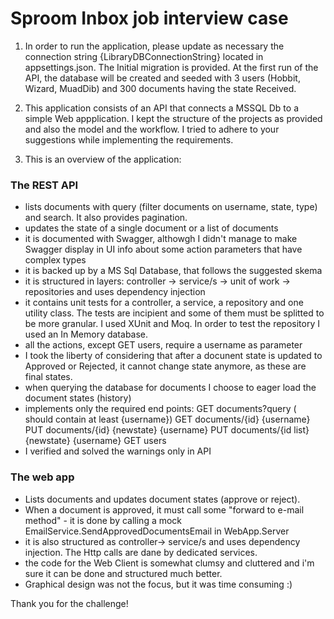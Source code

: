 # Sproom Inbox job interview case

1. In order to run the application, please update as necessary the connection string {LibraryDBConnectionString} located in appsettings.json. 
 The Initial migration is provided. At the first run of the API, the database will be created and seeded with 3 users (Hobbit, Wizard, MuadDib) 
and 300 documents having the state Received. 


2. This application consists of an API that connects a MSSQL Db to a simple Web appplication.
I kept the structure of the projects as provided and also the model and the workflow. I tried to adhere to your suggestions while implementing the requirements.


3. This is an overview of the application:

### The REST API 
 - lists documents with query (filter documents on username, state, type) and search. It also provides pagination.
 - updates the state of a single document or a list of documents 
 - it is documented with Swagger, althowgh I didn't manage to make Swagger display in UI info about some action parameters that have complex types
 - it is backed up by a MS Sql Database, that follows the suggested skema
 - it is structured in layers: controller -> service/s -> unit of work -> repositories and uses dependency injection
 - it contains unit tests for a controller, a service, a repository and one utility class. The tests are incipient and some of them must be splitted 
   to be more granular. I used XUnit and Moq. In order to test the repository I used an In Memory database.
 - all the actions, except GET users, require a username as parameter 
 - I took the liberty of considering that after a docunent state is updated to Approved or Rejected, it cannot change state anymore, as these are
   final states.
 - when querying the database for documents I choose to eager load the document states (history)
 - implements only the required end points: 
		GET documents?query ( should contain at least {username})
		GET documents/{id} {username}
		PUT documents/{id} {newstate} {username}
		PUT documents/{id list} {newstate} {username}
		GET users
 - I verified and solved the warnings only in API

### The web app
 - Lists documents and updates document states (approve or reject).
 - When a document is approved, it must call some "forward to e-mail method" - it is done by calling a mock EmailService.SendApprovedDocumentsEmail in WebApp.Server
 - it is also structured as controller-> service/s and uses dependency injection. The Http calls are dane by dedicated services.
 - the code for the Web Client is somewhat clumsy and cluttered and i'm sure it can be done and structured much better.
 - Graphical design was not the focus, but it was time consuming :)


 Thank you for the challenge!





